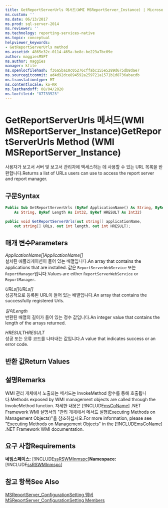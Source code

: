 ```yaml
---
title: GetReportServerUrls 메서드(WMI MSReportServer_Instance) | Microsoft Docs
ms.custom: ''
ms.date: 06/13/2017
ms.prod: sql-server-2014
ms.reviewer: ''
ms.technology: reporting-services-native
ms.topic: conceptual
helpviewer_keywords:
- GetReportServerUrls method
ms.assetid: 4865e32c-0114-465a-be8c-be223a7bc09e
author: maggiesMSFT
ms.author: maggies
manager: kfile
ms.openlocfilehash: f36a5ba10c05276cffabc155e5289d675db8dae7
ms.sourcegitcommit: ad4d92dce894592a259721a1571b1d8736abacdb
ms.translationtype: MT
ms.contentlocale: ko-KR
ms.lasthandoff: 08/04/2020
ms.locfileid: "87733523"
---
```

# <a name="getreportserverurls-method-wmi-msreportserver_instance"></a><span data-ttu-id="1e9c5-102">GetReportServerUrls 메서드(WMI MSReportServer_Instance)</span><span class="sxs-lookup"><span data-stu-id="1e9c5-102">GetReportServerUrls Method (WMI MSReportServer_Instance)</span></span>
  <span data-ttu-id="1e9c5-103">사용자가 보고서 서버 및 보고서 관리자에 액세스하는 데 사용할 수 있는 URL 목록을 반환합니다.</span><span class="sxs-lookup"><span data-stu-id="1e9c5-103">Returns a list of URLs users can use to access the report server and report manager.</span></span>  
  
## <a name="syntax"></a><span data-ttu-id="1e9c5-104">구문</span><span class="sxs-lookup"><span data-stu-id="1e9c5-104">Syntax</span></span>  
  
```vb  
Public Sub GetReportServerUrls (ByRef ApplicationName() As String, ByRef URLs()_  
    As String, ByRef Length As Int32, ByRef HRESULT As Int32)  
```  
  
```csharp  
public void GetReportServerUrls(out string[] applicationName,   
    out string[] URLs, out int length, out int HRESULT);  
```  
  
## <a name="parameters"></a><span data-ttu-id="1e9c5-105">매개 변수</span><span class="sxs-lookup"><span data-stu-id="1e9c5-105">Parameters</span></span>  
 <span data-ttu-id="1e9c5-106">*ApplicationName[]*</span><span class="sxs-lookup"><span data-stu-id="1e9c5-106">*ApplicationName[]*</span></span>  
 <span data-ttu-id="1e9c5-107">설치된 애플리케이션이 들어 있는 배열입니다.</span><span class="sxs-lookup"><span data-stu-id="1e9c5-107">An array that contains the applications that are installed.</span></span> <span data-ttu-id="1e9c5-108">값은 `ReportServerWebService` 또는 `ReportManager`입니다.</span><span class="sxs-lookup"><span data-stu-id="1e9c5-108">Values are either `ReportServerWebService` or `ReportManager`.</span></span>  
  
 <span data-ttu-id="1e9c5-109">*URLs[]*</span><span class="sxs-lookup"><span data-stu-id="1e9c5-109">*URLs[]*</span></span>  
 <span data-ttu-id="1e9c5-110">성공적으로 등록된 URL이 들어 있는 배열입니다.</span><span class="sxs-lookup"><span data-stu-id="1e9c5-110">An array that contains the successfully registered Urls.</span></span>  
  
 <span data-ttu-id="1e9c5-111">*길이*</span><span class="sxs-lookup"><span data-stu-id="1e9c5-111">*Length*</span></span>  
 <span data-ttu-id="1e9c5-112">반환된 배열의 길이가 들어 있는 정수 값입니다.</span><span class="sxs-lookup"><span data-stu-id="1e9c5-112">An integer value that contains the length of the arrays returned.</span></span>  
  
 <span data-ttu-id="1e9c5-113">*HRESULT*</span><span class="sxs-lookup"><span data-stu-id="1e9c5-113">*HRESULT*</span></span>  
 <span data-ttu-id="1e9c5-114">성공 또는 오류 코드를 나타내는 값입니다.</span><span class="sxs-lookup"><span data-stu-id="1e9c5-114">A value that indicates success or an error code.</span></span>  
  
## <a name="return-values"></a><span data-ttu-id="1e9c5-115">반환 값</span><span class="sxs-lookup"><span data-stu-id="1e9c5-115">Return Values</span></span>  
  
## <a name="remarks"></a><span data-ttu-id="1e9c5-116">설명</span><span class="sxs-lookup"><span data-stu-id="1e9c5-116">Remarks</span></span>  
 <span data-ttu-id="1e9c5-117">WMI 관리 개체에서 노출되는 메서드는 InvokeMethod 함수를 통해 호출됩니다.</span><span class="sxs-lookup"><span data-stu-id="1e9c5-117">Methods exposed by WMI management objects are called through the InvokeMethod function.</span></span> <span data-ttu-id="1e9c5-118">자세한 내용은 [!INCLUDE[msCoName](../../includes/msconame-md.md)] .NET Framework WMI 설명서의 "관리 개체에서 메서드 실행(Executing Methods on Management Objects)"을 참조하십시오.</span><span class="sxs-lookup"><span data-stu-id="1e9c5-118">For more information, please see "Executing Methods on Management Objects" in the [!INCLUDE[msCoName](../../includes/msconame-md.md)] .NET Framework WMI documentation.</span></span>  
  
## <a name="requirements"></a><span data-ttu-id="1e9c5-119">요구 사항</span><span class="sxs-lookup"><span data-stu-id="1e9c5-119">Requirements</span></span>  
 <span data-ttu-id="1e9c5-120">**네임스페이스:** [!INCLUDE[ssRSWMInmspc](../../includes/ssrswminmspc-md.md)]</span><span class="sxs-lookup"><span data-stu-id="1e9c5-120">**Namespace:** [!INCLUDE[ssRSWMInmspc](../../includes/ssrswminmspc-md.md)]</span></span>  
  
## <a name="see-also"></a><span data-ttu-id="1e9c5-121">참고 항목</span><span class="sxs-lookup"><span data-stu-id="1e9c5-121">See Also</span></span>  
 [<span data-ttu-id="1e9c5-122">MSReportServer_ConfigurationSetting 멤버</span><span class="sxs-lookup"><span data-stu-id="1e9c5-122">MSReportServer_ConfigurationSetting Members</span></span>](msreportserver-configurationsetting-members.md)  
  
  
